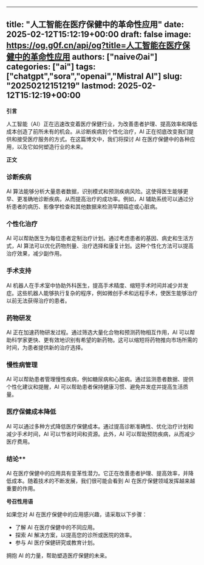 
---
title: "人工智能在医疗保健中的革命性应用"
date: 2025-02-12T15:12:19+00:00
draft: false
image: https://og.g0f.cn/api/og?title=人工智能在医疗保健中的革命性应用
authors: ["naiveのai"]
categories: ["ai"]
tags: ["chatgpt","sora","openai","Mistral AI"]
slug: "20250212151219"
lastmod: 2025-02-12T15:12:19+00:00
---
**引言**

人工智能（AI）正在迅速改变着医疗保健行业，为改善患者护理、提高效率和降低成本创造了前所未有的机会。从诊断疾病到个性化治疗，AI 正在彻底改变我们提供和接受医疗服务的方式。在这篇博文中，我们将探讨 AI 在医疗保健中的各种应用，以及它如何塑造行业的未来。

**正文**

### 诊断疾病

AI 算法能够分析大量患者数据，识别模式和预测疾病风险。这使得医生能够更早、更准确地诊断疾病，从而提高治疗的成功率。例如，AI 辅助系统可以通过分析患者的病历、影像学检查和其他数据来检测早期癌症或心脏病。

### 个性化治疗

AI 可以帮助医生为每位患者定制治疗计划。通过考虑患者的基因、病史和生活方式，AI 算法可以优化药物剂量、治疗选择和康复计划。这种个性化方法可以提高治疗效果，减少副作用。

### 手术支持

AI 机器人在手术室中协助外科医生，提高手术精度、缩短手术时间并减少并发症。这些机器人能够执行复杂的程序，例如微创手术和远程手术，使医生能够治疗以前无法获得治疗的患者。

### 药物研发

AI 正在加速药物研发过程。通过筛选大量化合物和预测药物相互作用，AI 可以帮助科学家更快、更有效地识别有希望的新药物。这可以缩短将药物推向市场所需的时间，为患者提供新的治疗选择。

### 慢性病管理

AI 可以帮助患者管理慢性疾病，例如糖尿病和心脏病。通过监测患者数据、提供个性化建议和提醒，AI 可以帮助患者保持健康习惯、避免并发症并提高生活质量。

### 医疗保健成本降低

AI 可以通过多种方式降低医疗保健成本。通过提高诊断准确性、优化治疗计划和减少手术时间，AI 可以节省时间和资源。此外，AI 可以帮助预防疾病，从而减少医疗费用。

### 结论**

AI 在医疗保健中的应用具有变革性潜力。它正在改善患者护理、提高效率，并降低成本。随着技术的不断发展，我们很可能会看到 AI 在医疗保健领域发挥越来越重要的作用。

**号召性用语**

如果您对 AI 在医疗保健中的应用感兴趣，请采取以下步骤：

* 了解 AI 在医疗保健中的不同应用。
* 探索 AI 解决方案，以提高您的诊所或医院的效率。
* 参与 AI 医疗保健研究或教育计划。

拥抱 AI 的力量，帮助塑造医疗保健的未来。